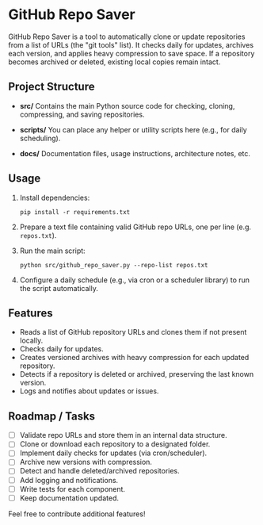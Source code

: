 # GitHub Repo Saver

GitHub Repo Saver is a tool to automatically clone or update repositories from a list of URLs (the "git tools" list). It checks daily for updates, archives each version, and applies heavy compression to save space. If a repository becomes archived or deleted, existing local copies remain intact.

## Project Structure

- **src/**
  Contains the main Python source code for checking, cloning, compressing, and saving repositories.

- **scripts/**
  You can place any helper or utility scripts here (e.g., for daily scheduling).

- **docs/**
  Documentation files, usage instructions, architecture notes, etc.

## Usage

1. Install dependencies:
   ```
   pip install -r requirements.txt
   ```

2. Prepare a text file containing valid GitHub repo URLs, one per line (e.g. `repos.txt`).

3. Run the main script:
   ```
   python src/github_repo_saver.py --repo-list repos.txt
   ```

4. Configure a daily schedule (e.g., via cron or a scheduler library) to run the script automatically.

## Features

- Reads a list of GitHub repository URLs and clones them if not present locally.
- Checks daily for updates.
- Creates versioned archives with heavy compression for each updated repository.
- Detects if a repository is deleted or archived, preserving the last known version.
- Logs and notifies about updates or issues.

## Roadmap / Tasks

- [ ] Validate repo URLs and store them in an internal data structure.
- [ ] Clone or download each repository to a designated folder.
- [ ] Implement daily checks for updates (via cron/scheduler).
- [ ] Archive new versions with compression.
- [ ] Detect and handle deleted/archived repositories.
- [ ] Add logging and notifications.
- [ ] Write tests for each component.
- [ ] Keep documentation updated.

Feel free to contribute additional features!